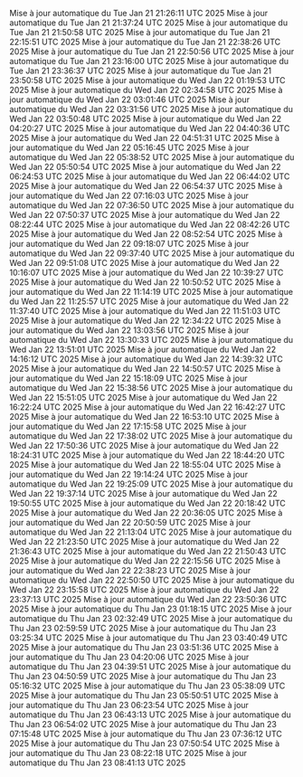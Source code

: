 Mise à jour automatique du Tue Jan 21 21:26:11 UTC 2025
Mise à jour automatique du Tue Jan 21 21:37:24 UTC 2025
Mise à jour automatique du Tue Jan 21 21:50:58 UTC 2025
Mise à jour automatique du Tue Jan 21 22:15:51 UTC 2025
Mise à jour automatique du Tue Jan 21 22:38:26 UTC 2025
Mise à jour automatique du Tue Jan 21 22:50:56 UTC 2025
Mise à jour automatique du Tue Jan 21 23:16:00 UTC 2025
Mise à jour automatique du Tue Jan 21 23:36:37 UTC 2025
Mise à jour automatique du Tue Jan 21 23:50:58 UTC 2025
Mise à jour automatique du Wed Jan 22 01:19:53 UTC 2025
Mise à jour automatique du Wed Jan 22 02:34:58 UTC 2025
Mise à jour automatique du Wed Jan 22 03:01:46 UTC 2025
Mise à jour automatique du Wed Jan 22 03:31:56 UTC 2025
Mise à jour automatique du Wed Jan 22 03:50:48 UTC 2025
Mise à jour automatique du Wed Jan 22 04:20:27 UTC 2025
Mise à jour automatique du Wed Jan 22 04:40:36 UTC 2025
Mise à jour automatique du Wed Jan 22 04:51:31 UTC 2025
Mise à jour automatique du Wed Jan 22 05:16:45 UTC 2025
Mise à jour automatique du Wed Jan 22 05:38:52 UTC 2025
Mise à jour automatique du Wed Jan 22 05:50:54 UTC 2025
Mise à jour automatique du Wed Jan 22 06:24:53 UTC 2025
Mise à jour automatique du Wed Jan 22 06:44:02 UTC 2025
Mise à jour automatique du Wed Jan 22 06:54:37 UTC 2025
Mise à jour automatique du Wed Jan 22 07:16:03 UTC 2025
Mise à jour automatique du Wed Jan 22 07:36:50 UTC 2025
Mise à jour automatique du Wed Jan 22 07:50:37 UTC 2025
Mise à jour automatique du Wed Jan 22 08:22:44 UTC 2025
Mise à jour automatique du Wed Jan 22 08:42:26 UTC 2025
Mise à jour automatique du Wed Jan 22 08:52:54 UTC 2025
Mise à jour automatique du Wed Jan 22 09:18:07 UTC 2025
Mise à jour automatique du Wed Jan 22 09:37:40 UTC 2025
Mise à jour automatique du Wed Jan 22 09:51:08 UTC 2025
Mise à jour automatique du Wed Jan 22 10:16:07 UTC 2025
Mise à jour automatique du Wed Jan 22 10:39:27 UTC 2025
Mise à jour automatique du Wed Jan 22 10:50:52 UTC 2025
Mise à jour automatique du Wed Jan 22 11:14:19 UTC 2025
Mise à jour automatique du Wed Jan 22 11:25:57 UTC 2025
Mise à jour automatique du Wed Jan 22 11:37:40 UTC 2025
Mise à jour automatique du Wed Jan 22 11:51:03 UTC 2025
Mise à jour automatique du Wed Jan 22 12:34:22 UTC 2025
Mise à jour automatique du Wed Jan 22 13:03:56 UTC 2025
Mise à jour automatique du Wed Jan 22 13:30:33 UTC 2025
Mise à jour automatique du Wed Jan 22 13:51:01 UTC 2025
Mise à jour automatique du Wed Jan 22 14:16:12 UTC 2025
Mise à jour automatique du Wed Jan 22 14:39:32 UTC 2025
Mise à jour automatique du Wed Jan 22 14:50:57 UTC 2025
Mise à jour automatique du Wed Jan 22 15:18:09 UTC 2025
Mise à jour automatique du Wed Jan 22 15:38:56 UTC 2025
Mise à jour automatique du Wed Jan 22 15:51:05 UTC 2025
Mise à jour automatique du Wed Jan 22 16:22:24 UTC 2025
Mise à jour automatique du Wed Jan 22 16:42:27 UTC 2025
Mise à jour automatique du Wed Jan 22 16:53:10 UTC 2025
Mise à jour automatique du Wed Jan 22 17:15:58 UTC 2025
Mise à jour automatique du Wed Jan 22 17:38:02 UTC 2025
Mise à jour automatique du Wed Jan 22 17:50:36 UTC 2025
Mise à jour automatique du Wed Jan 22 18:24:31 UTC 2025
Mise à jour automatique du Wed Jan 22 18:44:20 UTC 2025
Mise à jour automatique du Wed Jan 22 18:55:04 UTC 2025
Mise à jour automatique du Wed Jan 22 19:14:24 UTC 2025
Mise à jour automatique du Wed Jan 22 19:25:09 UTC 2025
Mise à jour automatique du Wed Jan 22 19:37:14 UTC 2025
Mise à jour automatique du Wed Jan 22 19:50:55 UTC 2025
Mise à jour automatique du Wed Jan 22 20:18:42 UTC 2025
Mise à jour automatique du Wed Jan 22 20:36:05 UTC 2025
Mise à jour automatique du Wed Jan 22 20:50:59 UTC 2025
Mise à jour automatique du Wed Jan 22 21:13:04 UTC 2025
Mise à jour automatique du Wed Jan 22 21:23:50 UTC 2025
Mise à jour automatique du Wed Jan 22 21:36:43 UTC 2025
Mise à jour automatique du Wed Jan 22 21:50:43 UTC 2025
Mise à jour automatique du Wed Jan 22 22:15:56 UTC 2025
Mise à jour automatique du Wed Jan 22 22:38:23 UTC 2025
Mise à jour automatique du Wed Jan 22 22:50:50 UTC 2025
Mise à jour automatique du Wed Jan 22 23:15:58 UTC 2025
Mise à jour automatique du Wed Jan 22 23:37:13 UTC 2025
Mise à jour automatique du Wed Jan 22 23:50:36 UTC 2025
Mise à jour automatique du Thu Jan 23 01:18:15 UTC 2025
Mise à jour automatique du Thu Jan 23 02:32:49 UTC 2025
Mise à jour automatique du Thu Jan 23 02:59:59 UTC 2025
Mise à jour automatique du Thu Jan 23 03:25:34 UTC 2025
Mise à jour automatique du Thu Jan 23 03:40:49 UTC 2025
Mise à jour automatique du Thu Jan 23 03:51:36 UTC 2025
Mise à jour automatique du Thu Jan 23 04:20:06 UTC 2025
Mise à jour automatique du Thu Jan 23 04:39:51 UTC 2025
Mise à jour automatique du Thu Jan 23 04:50:59 UTC 2025
Mise à jour automatique du Thu Jan 23 05:16:32 UTC 2025
Mise à jour automatique du Thu Jan 23 05:38:09 UTC 2025
Mise à jour automatique du Thu Jan 23 05:50:51 UTC 2025
Mise à jour automatique du Thu Jan 23 06:23:54 UTC 2025
Mise à jour automatique du Thu Jan 23 06:43:13 UTC 2025
Mise à jour automatique du Thu Jan 23 06:54:02 UTC 2025
Mise à jour automatique du Thu Jan 23 07:15:48 UTC 2025
Mise à jour automatique du Thu Jan 23 07:36:12 UTC 2025
Mise à jour automatique du Thu Jan 23 07:50:54 UTC 2025
Mise à jour automatique du Thu Jan 23 08:22:18 UTC 2025
Mise à jour automatique du Thu Jan 23 08:41:13 UTC 2025
